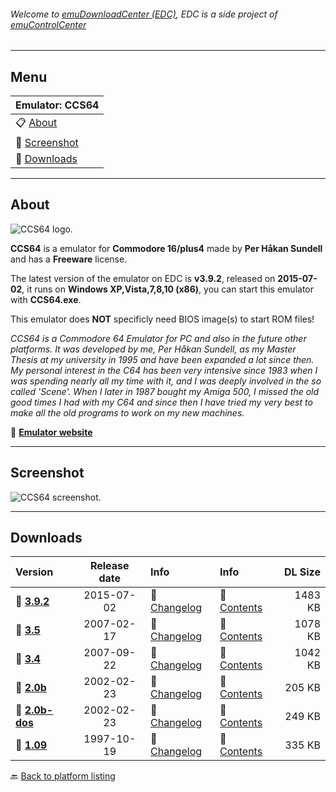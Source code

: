 ###### Welcome to [emuDownloadCenter (EDC)](https://github.com/PhoenixInteractiveNL/emuDownloadCenter/wiki/), EDC is a side project of [emuControlCenter](https://github.com/PhoenixInteractiveNL/emuControlCenter/wiki/)
***
## Menu
| **Emulator: CCS64** |
|:---------|
| :clipboard: [About](#about) |
| :sunrise: [Screenshot](#screenshot) |
| :floppy_disk: [Downloads](#downloads) |
***
## About
![](https://github.com/PhoenixInteractiveNL/emuDownloadCenter/wiki/images_emulator/ccs64_logo_200.jpg "CCS64 logo.")

**CCS64** is a emulator for **Commodore 16/plus4** made by **Per Håkan Sundell** and has a **Freeware** license.

The latest version of the emulator on EDC is **v3.9.2**, released on **2015-07-02**, it runs on **Windows XP,Vista,7,8,10 (x86)**, you can start this emulator with **CCS64.exe**.

This emulator does **NOT** specificly need BIOS image(s) to start ROM files!

_CCS64 is a Commodore 64 Emulator for PC and also in the future other platforms. It was developed by me, Per Håkan Sundell, as my Master Thesis at my university in 1995 and have been expanded a lot since then. My personal  interest in the C64 has been very intensive since 1983 when I was spending nearly all my time with it, and I was deeply involved in the so called 'Scene'. When I later in 1987 bought my Amiga 500, I missed the old good times I had with my C64 and since then I have tried my very best to make all the old programs to work on my new machines._

:link: [**Emulator website**](http://www.ccs64.com/)
***
## Screenshot
![](https://raw.githubusercontent.com/PhoenixInteractiveNL/emuDownloadCenter/master/hooks/ccs64/screen.jpg "CCS64 screenshot.")
***
## Downloads
| Version  | Release date  | Info       | Info       | DL Size    |
|:---------|:-------------:|:-----------|:-----------|-----------:|
| :floppy_disk: [**3.9.2**](https://github.com/PhoenixInteractiveNL/edc-repo0003/raw/master/ccs64/3.9.2.7z) | 2015-07-02 | :page_facing_up: [Changelog](https://github.com/PhoenixInteractiveNL/edc-repo0003/blob/master/ccs64/3.9.2_changelog.txt) | :mag_right: [Contents](https://github.com/PhoenixInteractiveNL/edc-repo0003/blob/master/ccs64/3.9.2_contents.txt) | 1483 KB |
| :floppy_disk: [**3.5**](https://github.com/PhoenixInteractiveNL/edc-repo0003/raw/master/ccs64/3.5.7z) | 2007-02-17 | :page_facing_up: [Changelog](https://github.com/PhoenixInteractiveNL/edc-repo0003/blob/master/ccs64/3.5_changelog.txt) | :mag_right: [Contents](https://github.com/PhoenixInteractiveNL/edc-repo0003/blob/master/ccs64/3.5_contents.txt) | 1078 KB |
| :floppy_disk: [**3.4**](https://github.com/PhoenixInteractiveNL/edc-repo0003/raw/master/ccs64/3.4.7z) | 2007-09-22 | :page_facing_up: [Changelog](https://github.com/PhoenixInteractiveNL/edc-repo0003/blob/master/ccs64/3.4_changelog.txt) | :mag_right: [Contents](https://github.com/PhoenixInteractiveNL/edc-repo0003/blob/master/ccs64/3.4_contents.txt) | 1042 KB |
| :floppy_disk: [**2.0b**](https://github.com/PhoenixInteractiveNL/edc-repo0003/raw/master/ccs64/2.0b.7z) | 2002-02-23 | :page_facing_up: [Changelog](https://github.com/PhoenixInteractiveNL/edc-repo0003/blob/master/ccs64/2.0b_changelog.txt) | :mag_right: [Contents](https://github.com/PhoenixInteractiveNL/edc-repo0003/blob/master/ccs64/2.0b_contents.txt) | 205 KB |
| :floppy_disk: [**2.0b-dos**](https://github.com/PhoenixInteractiveNL/edc-repo0003/raw/master/ccs64/2.0b-dos.7z) | 2002-02-23 | :page_facing_up: [Changelog](https://github.com/PhoenixInteractiveNL/edc-repo0003/blob/master/ccs64/2.0b-dos_changelog.txt) | :mag_right: [Contents](https://github.com/PhoenixInteractiveNL/edc-repo0003/blob/master/ccs64/2.0b-dos_contents.txt) | 249 KB |
| :floppy_disk: [**1.09**](https://github.com/PhoenixInteractiveNL/edc-repo0003/raw/master/ccs64/1.09.7z) | 1997-10-19 | :page_facing_up: [Changelog](https://github.com/PhoenixInteractiveNL/edc-repo0003/blob/master/ccs64/1.09_changelog.txt) | :mag_right: [Contents](https://github.com/PhoenixInteractiveNL/edc-repo0003/blob/master/ccs64/1.09_contents.txt) | 335 KB |

:back: [Back to platform listing](https://github.com/PhoenixInteractiveNL/emuDownloadCenter/wiki/EDC-Platform-List)
